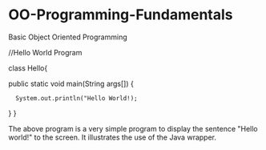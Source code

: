 # OO-Programming-Fundamentals
Basic Object Oriented Programming

//Hello World Program

class Hello{

  public static void main(String args[])
  {
  
      System.out.println("Hello World!);
  }
  }

The above program is a  very simple program to display the sentence "Hello world!" to the screen.
It illustrates the use of the Java wrapper.
